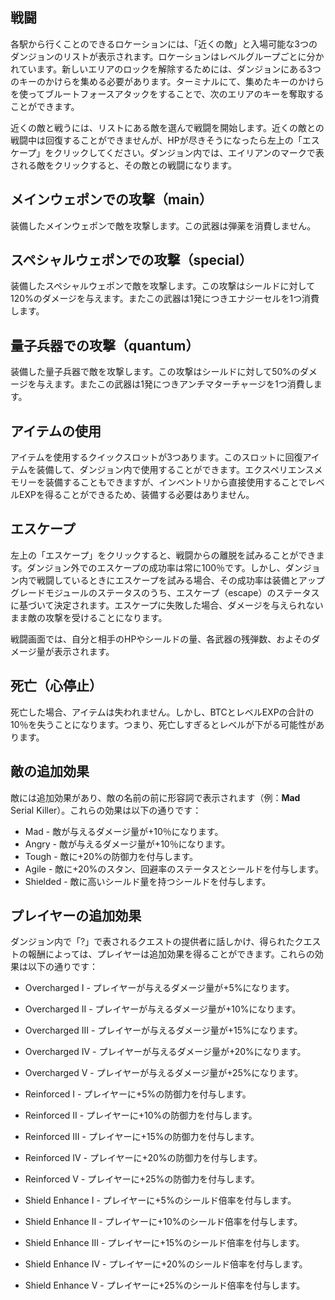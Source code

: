 ## 戦闘

各駅から行くことのできるロケーションには、「近くの敵」と入場可能な3つのダンジョンのリストが表示されます。ロケーションはレベルグループごとに分かれています。新しいエリアのロックを解除するためには、ダンジョンにある3つのキーのかけらを集める必要があります。ターミナルにて、集めたキーのかけらを使ってブルートフォースアタックをすることで、次のエリアのキーを奪取することができます。
  
近くの敵と戦うには、リストにある敵を選んで戦闘を開始します。近くの敵との戦闘中は回復することができませんが、HPが尽きそうになったら左上の「エスケープ」をクリックしてください。ダンジョン内では、エイリアンのマークで表される敵をクリックすると、その敵との戦闘になります。

## メインウェポンでの攻撃（main）
装備したメインウェポンで敵を攻撃します。この武器は弾薬を消費しません。

## スペシャルウェポンでの攻撃（special）
装備したスペシャルウェポンで敵を攻撃します。この攻撃はシールドに対して120%のダメージを与えます。またこの武器は1発につきエナジーセルを1つ消費します。

## 量子兵器での攻撃（quantum）
装備した量子兵器で敵を攻撃します。この攻撃はシールドに対して50%のダメージを与えます。またこの武器は1発につきアンチマターチャージを1つ消費します。

## アイテムの使用
アイテムを使用するクイックスロットが3つあります。このスロットに回復アイテムを装備して、ダンジョン内で使用することができます。エクスペリエンスメモリーを装備することもできますが、インベントリから直接使用することでレベルEXPを得ることができるため、装備する必要はありません。

## エスケープ
左上の「エスケープ」をクリックすると、戦闘からの離脱を試みることができます。ダンジョン外でのエスケープの成功率は常に100％です。しかし、ダンジョン内で戦闘しているときにエスケープを試みる場合、その成功率は装備とアップグレードモジュールのステータスのうち、エスケープ（escape）のステータスに基づいて決定されます。エスケープに失敗した場合、ダメージを与えられないまま敵の攻撃を受けることになります。
  
戦闘画面では、自分と相手のHPやシールドの量、各武器の残弾数、およそのダメージ量が表示されます。 

## 死亡（心停止）

死亡した場合、アイテムは失われません。しかし、BTCとレベルEXPの合計の10％を失うことになります。つまり、死亡しすぎるとレベルが下がる可能性があります。
  
## 敵の追加効果
  
敵には追加効果があり、敵の名前の前に形容詞で表示されます（例：**Mad** Serial Killer）。これらの効果は以下の通りです：
  
  
 - Mad - 敵が与えるダメージ量が+10％になります。
 - Angry - 敵が与えるダメージ量が+10％になります。
 - Tough - 敵に+20%の防御力を付与します。
 - Agile - 敵に+20%のスタン、回避率のステータスとシールドを付与します。
 - Shielded - 敵に高いシールド量を持つシールドを付与します。
  
## プレイヤーの追加効果
  
ダンジョン内で「?」で表されるクエストの提供者に話しかけ、得られたクエストの報酬によっては、プレイヤーは追加効果を得ることができます。これらの効果は以下の通りです：
  
 - Overcharged I - プレイヤーが与えるダメージ量が+5%になります。
 - Overcharged II - プレイヤーが与えるダメージ量が+10%になります。
 - Overcharged III - プレイヤーが与えるダメージ量が+15%になります。
 - Overcharged IV - プレイヤーが与えるダメージ量が+20%になります。
 - Overcharged V - プレイヤーが与えるダメージ量が+25%になります。
  
  
 - Reinforced I - プレイヤーに+5%の防御力を付与します。 
 - Reinforced II - プレイヤーに+10%の防御力を付与します。
 - Reinforced III - プレイヤーに+15%の防御力を付与します。
 - Reinforced IV - プレイヤーに+20%の防御力を付与します。
 - Reinforced V - プレイヤーに+25%の防御力を付与します。
  
  
 - Shield Enhance I - プレイヤーに+5%のシールド倍率を付与します。
 - Shield Enhance II - プレイヤーに+10%のシールド倍率を付与します。
 - Shield Enhance III - プレイヤーに+15%のシールド倍率を付与します。
 - Shield Enhance IV - プレイヤーに+20%のシールド倍率を付与します。
 - Shield Enhance V - プレイヤーに+25%のシールド倍率を付与します。
